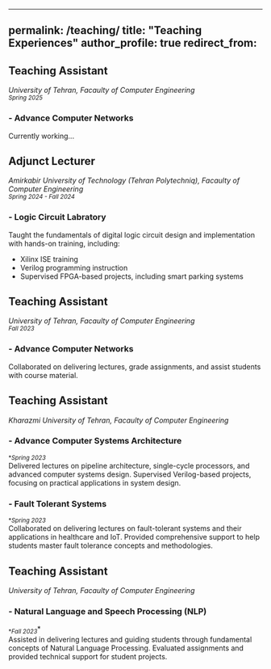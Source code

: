  ---
permalink: /teaching/
title: "Teaching Experiences"
author_profile: true
redirect_from: 
---
## Teaching Assistant
*University of Tehran, Facaulty of Computer Engineering*<br>
<sub>*Spring 2025*</sub>
### - Advance Computer Networks<br>
Currently working...

## Adjunct Lecturer
*Amirkabir University of Technology (Tehran Polytechniq), Facaulty of Computer Engineering*<br>
<sub>*Spring 2024 - Fall 2024*</sub>
### - Logic Circuit Labratory<br> 
Taught the fundamentals of digital logic circuit design and implementation with hands-on training, including:<br>
- Xilinx ISE training
- Verilog programming instruction
- Supervised FPGA-based projects, including smart parking systems

## Teaching Assistant
*University of Tehran, Facaulty of Computer Engineering*<br>
<sub>*Fall 2023*</sub>
### - Advance Computer Networks
Collaborated on delivering lectures, grade assignments, and assist students with course material.

## Teaching Assistant
*Kharazmi University of Tehran, Facaulty of Computer Engineering* 
### - Advance Computer Systems Architecture
<sub>**Spring 2023*</sub><br>
Delivered lectures on pipeline architecture, single-cycle processors, and advanced computer systems design. Supervised Verilog-based projects, focusing on practical applications in system design.
### - Fault Tolerant Systems
<sub>**Spring 2023*</sub><br>
Collaborated on delivering lectures on fault-tolerant systems and their applications in healthcare and IoT. Provided comprehensive support to help students master fault tolerance concepts and methodologies.

## Teaching Assistant
*University of Tehran, Facaulty of Computer Engineering*
### - Natural Language and Speech Processing (NLP)
<sub>**Fall 2023*</sub>*<br>
Assisted in delivering lectures and guiding students through fundamental concepts of Natural Language Processing. Evaluated assignments and provided technical support for student projects.

